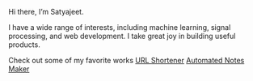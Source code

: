 Hi there, I’m Satyajeet.

I have a wide range of interests, including machine learning, signal processing, and web development.
I take great joy in building useful products.

Check out some of my favorite works
    [URL Shortener](http://satyajeetk.pythonanywhere.com/)
    [Automated Notes Maker](https://github.com/satyajeetk96/Automated-Notes-Maker)


<!---
satyajeetk96/satyajeetk96 is a ✨ special ✨ repository because its `README.md` (this file) appears on your GitHub profile.
You can click the Preview link to take a look at your changes.
--->
